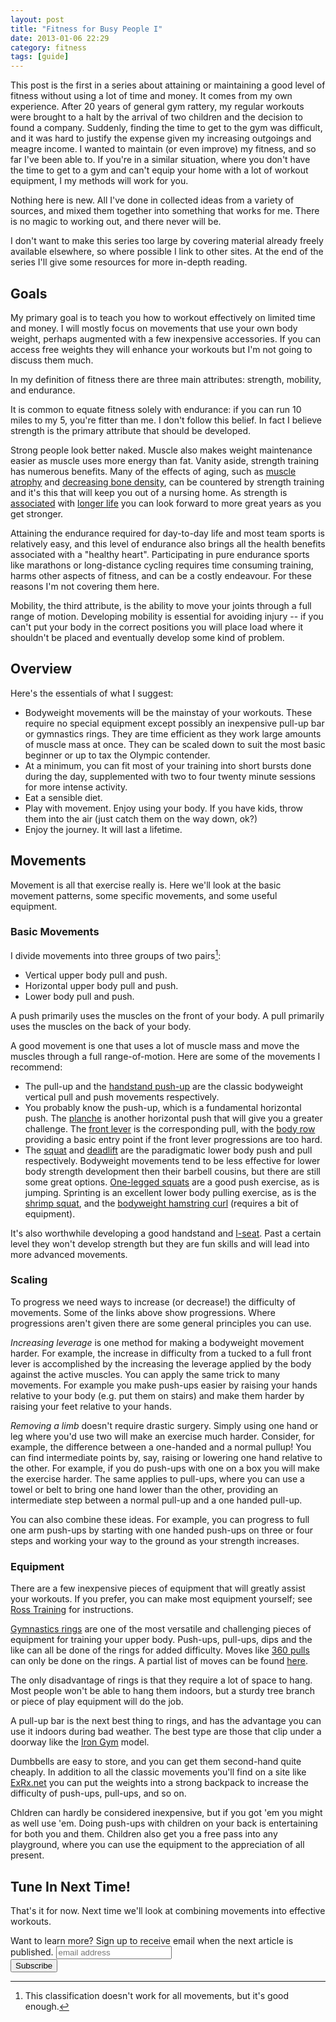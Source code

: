 ```yaml
---
layout: post
title: "Fitness for Busy People I"
date: 2013-01-06 22:29
category: fitness
tags: [guide]
---
```


This post is the first in a series about attaining or maintaining a good level of fitness without using a lot of time and money. It comes from my own experience. After 20 years of general gym rattery, my regular workouts were brought to a halt by the arrival of two children and the decision to found a company. Suddenly, finding the time to get to the gym was difficult, and it was hard to justify the expense given my increasing outgoings and meagre income. I wanted to maintain (or even improve) my fitness, and so far I've been able to. If you're in a similar situation, where you don't have the time to get to a gym and can't equip your home with a lot of workout equipment, I my methods will work for you.

Nothing here is new. All I've done in collected ideas from a variety of sources, and mixed them together into something that works for me. There is no magic to working out, and there never will be.

I don't want to make this series too large by covering material already freely available elsewhere, so where possible I link to other sites. At the end of the series I'll give some resources for more in-depth reading.

## Goals

My primary goal is to teach you how to workout effectively on limited time and money. I will mostly focus on movements that use your own body weight, perhaps augmented with a few inexpensive accessories. If you can access free weights they will enhance your workouts but I'm not going to discuss them much.

In my definition of fitness there are three main attributes: strength, mobility, and endurance.

It is common to equate fitness solely with endurance: if you can run 10 miles to my 5, you're fitter than me. I don't follow this belief. In fact I believe strength is the primary attribute that should be developed.

Strong people look better naked.  Muscle also makes weight maintenance easier as muscle uses more energy than fat. Vanity aside, strength training has numerous benefits. Many of the effects of aging, such as [muscle atrophy](http://www.ncbi.nlm.nih.gov/pubmed/18347672) and [decreasing bone density](http://www.ncbi.nlm.nih.gov/pubmed/19453205), can be countered by strength training and it's this that will keep you out of a nursing home. As strength is [associated](http://www.bmj.com/content/345/bmj.e7279) with [longer life](http://www.bmj.com/content/337/bmj.a439.full) you can look forward to more great years as you get stronger.

Attaining the endurance required for day-to-day life and most team sports is relatively easy, and this level of endurance also brings all the health benefits associated with a "healthy heart". Participating in pure endurance sports like marathons or long-distance cycling requires time consuming training, harms other aspects of fitness, and can be a costly endeavour. For these reasons I'm not covering them here.

Mobility, the third attribute, is the ability to move your joints through a full range of motion. Developing mobility is essential for avoiding injury -- if you can't put your body in the correct positions you will place load where it shouldn't be placed and eventually develop some kind of problem.

## Overview

Here's the essentials of what I suggest:

- Bodyweight movements will be the mainstay of your workouts. These require no special equipment except possibly an inexpensive pull-up bar or gymnastics rings. They are time efficient as they work large amounts of muscle mass at once.  They can be scaled down to suit the most basic beginner or up to tax the Olympic contender.
- At a minimum, you can fit most of your training into short bursts done during the day, supplemented with two to four twenty minute sessions for more intense activity.
- Eat a sensible diet.
- Play with movement. Enjoy using your body. If you have kids, throw them into the air (just catch them on the way down, ok?)
- Enjoy the journey. It will last a lifetime.


## Movements

Movement is all that exercise really is. Here we'll look at the basic movement patterns, some specific movements, and some useful equipment.

### Basic Movements

I divide movements into three groups of two pairs[^not-exhaustive]:

- Vertical upper body pull and push.
- Horizontal upper body pull and push.
- Lower body pull and push.

[^not-exhaustive]: This classification doesn't work for all movements, but it's good enough.

A push primarily uses the muscles on the front of your body. A pull primarily uses the muscles on the back of your body.

A good movement is one that uses a lot of muscle mass and move the muscles through a full range-of-motion. Here are some of the movements I recommend:

- The pull-up and the [handstand push-up](http://www.beastskills.com/handstand-pushups-beginner/) are the classic bodyweight vertical pull and push movements respectively.
- You probably know the push-up, which is a fundamental horizontal push. The [planche](http://www.dragondoor.com/articles/building-an-olympic-body-through-bodyweight-conditioning/default.aspx) is another horizontal push that will give you a greater challenge. The [front lever](http://www.dragondoor.com/articles/building-an-olympic-body-through-bodyweight-conditioning/default.aspx) is the corresponding pull, with the [body row](http://www.exrx.net/WeightExercises/BackGeneral/BWSupineRow.html) providing a basic entry point if the front lever progressions are too hard.
- The [squat](http://www.exrx.net/WeightExercises/Quadriceps/BBSquat.html) and [deadlift](http://www.exrx.net/WeightExercises/GluteusMaximus/BBDeadlift.html) are the paradigmatic lower body push and pull respectively. Bodyweight movements tend to be less effective for lower body strength development then their barbell cousins, but there are still some great options. [One-legged squats](http://www.beastskills.com/one-legged-squat-the-pistol/) are a good push exercise, as is jumping. Sprinting is an excellent lower body pulling exercise, as is the [shrimp squat](http://idoportal.blogspot.co.uk/2009/08/explosive-leg-workout.html), and the [bodyweight hamstring curl](http://rosstraining.com/blog/2009/02/14/homemade-hamstring-training/) (requires a bit of equipment).

It's also worthwhile developing a good handstand and [l-seat](http://www.beastskills.com/l-seat/). Past a certain level they won't develop strength but they are fun skills and will lead into more advanced movements.

### Scaling

To progress we need ways to increase (or decrease!) the difficulty of movements. Some of the links above show progressions. Where progressions aren't given there are some general principles you can use.

*Increasing leverage* is one method for making a bodyweight movement harder. For example, the increase in difficulty from a tucked to a full front lever is accomplished by the increasing the leverage applied by the body against the active muscles. You can apply the same trick to many movements. For example you make push-ups easier by raising your hands relative to your body (e.g. put them on stairs) and make them harder by raising your feet relative to your hands.

*Removing a limb* doesn't require drastic surgery. Simply using one hand or leg where you'd use two will make an exercise much harder. Consider, for example, the difference between a one-handed and a normal pullup! You can find intermediate points by, say, raising or lowering one hand relative to the other. For example, if you do push-ups with one on a box you will make the exercise harder. The same applies to pull-ups, where you can use a towel or belt to bring one hand lower than the other, providing an intermediate step between a normal pull-up and a one handed pull-up.

You can also combine these ideas. For example, you can progress to full one arm push-ups by starting with one handed push-ups on three or four steps and working your way to the ground as your strength increases.

### Equipment

There are a few inexpensive pieces of equipment that will greatly assist your workouts. If you prefer, you can make most equipment yourself; see [Ross Training](http://www.rosstraining.com/articles.html) for instructions.

[Gymnastics rings](http://en.wikipedia.org/wiki/Rings_%28gymnastics%29) are one of the most versatile and challenging pieces of equipment for training your upper body. Push-ups, pull-ups, dips and the like can all be done of the rings for added difficulty. Moves like [360 pulls](https://www.gymnasticbodies.com/forum/topic/263-360-pulls-a-multi-plane-pulling-exercise/) can only be done on the rings. A partial list of moves can be found [here](http://www.drillsandskills.com/skills/Rings/).

The only disadvantage of rings is that they require a lot of space to hang. Most people won't be able to hang them indoors, but a sturdy tree branch or piece of play equipment will do the job.

A pull-up bar is the next best thing to rings, and has the advantage you can use it indoors during bad weather. The best type are those that clip under a doorway like the [Iron Gym](http://www.getirongym.com/) model.

Dumbbells are easy to store, and you can get them second-hand quite cheaply. In addition to all the classic movements you'll find on a site like [ExRx.net](http://www.exrx.net/) you can put the weights into a strong backpack to increase the difficulty of push-ups, pull-ups, and so on.

Chldren can hardly be considered inexpensive, but if you got 'em you might as well use 'em. Doing push-ups with children on your back is entertaining for both you and them. Children also get you a free pass into any playground, where you can use the equipment to the appreciation of all present.

## Tune In Next Time!

That's it for now. Next time we'll look at combining movements into effective workouts.

<!-- Begin MailChimp Signup Form -->
<div id="mc_embed_signup">
<form action="http://noelwelsh.us6.list-manage.com/subscribe/post?u=8f6a767dbf715c379e19f6f79&amp;id=34204334f8" method="post" id="mc-embedded-subscribe-form" name="mc-embedded-subscribe-form" class="validate" target="_blank" novalidate>
	<label for="mce-EMAIL">Want to learn more? Sign up to receive email when the next article is published.</label>
	<input type="email" value="" name="EMAIL" class="email" id="mce-EMAIL" placeholder="email address" required>
	<div class="clear"><input type="submit" value="Subscribe" name="subscribe" id="mc-embedded-subscribe" class="button"></div>
</form>
</div>
<!--End mc_embed_signup-->
